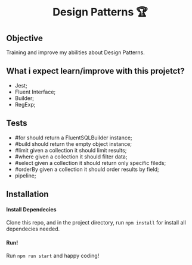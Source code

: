 <h1 align="center">Design Patterns 🏆</h1>

## Objective

Training and improve my abilities about Design Patterns.

## What i expect learn/improve with this projetct?
  - Jest;
  - Fluent Interface;
  - Builder;
  - RegExp;

## Tests
  - #for should return a FluentSQLBuilder instance;
  - #build should return the empty object instance;
  - #limit given a collection it should limit results;
  - #where given a collection it should filter data;
  - #select given a collection it should return only specific fileds;
  - #orderBy given a collection it should order results by field;
  - pipeline;
  
## Installation

#### Install Dependecies
Clone this repo, and in the project directory, run ```npm install``` for install all dependecies needed.

#### Run!

Run ```npm run start``` and happy coding!
